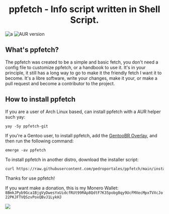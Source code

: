 <h1 align="center">ppfetch - Info script written in Shell Script.</h1>

![a](https://img.shields.io/aur/license/ppfetch-git) ![AUR version](https://img.shields.io/aur/version/ppfetch-git)

## What's ppfetch?
The ppfetch was created to be a simple and basic fetch, you don't need a config file to customize ppfetch, or a handbook to use it. It's in your principle, it still has a long way to go to make it the friendly fetch I want it to become. It's a libre software, write your changes, make it your, or make a pull request and become a contributor to the project.

## How to install ppfetch
If you are a user of Arch Linux based, can install ppfetch with a AUR helper such yay:
```
yay -Sy ppfetch-git
```

If you're a Gentoo user, to install ppfetch, add the [GentooBR Overlay](https://github.com/gentoobr/overlay), and then run the following command:
```
emerge -av ppfetch
```

To install ppfetch in another distro, download the installer script:
```sh
curl https://raw.githubusercontent.com/pedroportales/ppfetch/main/install.sh | sudo sh
```
Thanks for use ppfetch!

If you want make a donation, this is my Monero Wallet: `8BmkJPyb9Gca1BjgVyDwesYxUidcfRUt99RAp8QdtF7K35pobg8qy9UcFMXecMpxTVXcJo22PKJFTVQSzvPoxQBvJ1LykHJ`

![](monero-wallet.png)

